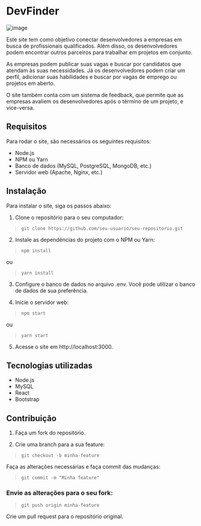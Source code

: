 # DevFinder
![image](https://user-images.githubusercontent.com/102271783/235398621-40d7743e-1ca0-469d-8e36-c73da663b2ff.png)

Este site tem como objetivo conectar desenvolvedores a empresas em busca de profissionais qualificados. Além disso, os desenvolvedores podem encontrar outros parceiros para trabalhar em projetos em conjunto.

As empresas podem publicar suas vagas e buscar por candidatos que atendam às suas necessidades. Já os desenvolvedores podem criar um perfil, adicionar suas habilidades e buscar por vagas de emprego ou projetos em aberto.

O site também conta com um sistema de feedback, que permite que as empresas avaliem os desenvolvedores após o término de um projeto, e vice-versa.

## Requisitos
Para rodar o site, são necessários os seguintes requisitos:

- Node.js
- NPM ou Yarn
- Banco de dados (MySQL, PostgreSQL, MongoDB, etc.)
- Servidor web (Apache, Nginx, etc.)
## Instalação
Para instalar o site, siga os passos abaixo:

1. Clone o repositório para o seu computador:
>```
>git clone https://github.com/seu-usuario/seu-repositorio.git
> ```

2. Instale as dependências do projeto com o NPM ou Yarn:
>```
>npm install
>```
ou

>```
>yarn install
>```

3. Configure o banco de dados no arquivo .env. Você pode utilizar o banco de dados de sua preferência.

4. Inicie o servidor web:
>```
>npm start
>```
ou

>```
>yarn start
>```

5. Acesse o site em http://localhost:3000.

## Tecnologias utilizadas
- Node.js
- MySQL
- React
- Bootstrap

## Contribuição

1. Faça um fork do repositório.

2. Crie uma branch para a sua feature:

>```
>git checkout -b minha-feature
>```

Faça as alterações necessárias e faça commit das mudanças:

>```
>git commit -m "Minha feature"
>```

### Envie as alterações para o seu fork:

>```
>git push origin minha-feature
>```

Crie um pull request para o repositório original.
